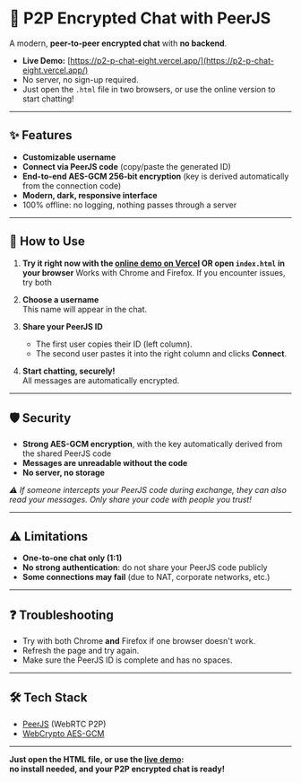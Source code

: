 # 💬 P2P Encrypted Chat with PeerJS

A modern, **peer-to-peer encrypted chat** with **no backend**.

- **Live Demo:** [https://p2-p-chat-eight.vercel.app/](https://p2-p-chat-eight.vercel.app/)
- No server, no sign-up required.
- Just open the `.html` file in two browsers, or use the online version to start chatting!

---

## ✨ Features

- **Customizable username**
- **Connect via PeerJS code** (copy/paste the generated ID)
- **End-to-end AES-GCM 256-bit encryption** (key is derived automatically from the connection code)
- **Modern, dark, responsive interface**
- 100% offline: no logging, nothing passes through a server

---

## 🚀 How to Use

1. **Try it right now with the [online demo on Vercel](https://p2-p-chat-eight.vercel.app/) OR open `index.html` in your browser**
   Works with Chrome and Firefox. If you encounter issues, try both

2. **Choose a username**  
   This name will appear in the chat.

3. **Share your PeerJS ID**  
   - The first user copies their ID (left column).
   - The second user pastes it into the right column and clicks **Connect**.

4. **Start chatting, securely!**  
   All messages are automatically encrypted.

---

## 🛡️ Security

- **Strong AES-GCM encryption**, with the key automatically derived from the shared PeerJS code
- **Messages are unreadable without the code**
- **No server, no storage**

*⚠️ If someone intercepts your PeerJS code during exchange, they can also read your messages. Only share your code with people you trust!*

---

## ⚠️ Limitations

- **One-to-one chat only (1:1)**
- **No strong authentication**: do not share your PeerJS code publicly
- **Some connections may fail** (due to NAT, corporate networks, etc.)

---

## ❓ Troubleshooting

- Try with both Chrome **and** Firefox if one browser doesn't work.
- Refresh the page and try again.
- Make sure the PeerJS ID is complete and has no spaces.

---

## 🛠 Tech Stack

- [PeerJS](https://peerjs.com/) (WebRTC P2P)
- [WebCrypto AES-GCM](https://developer.mozilla.org/en-US/docs/Web/API/SubtleCrypto/encrypt)

---

**Just open the HTML file, or use the [live demo](https://p2-p-chat-eight.vercel.app/):  
no install needed, and your P2P encrypted chat is ready!**
